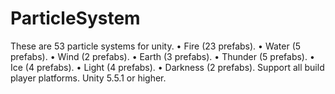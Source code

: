 # ParticleSystem
These are 53 particle systems for unity. 
    • Fire (23 prefabs).
		• Water (5 prefabs).
		• Wind (2 prefabs).
		• Earth (3 prefabs).
		• Thunder (5 prefabs).
		• Ice (4 prefabs).
		• Light (4 prefabs).
		• Darkness (2 prefabs).
Support all build player platforms.
Unity 5.5.1 or higher.
